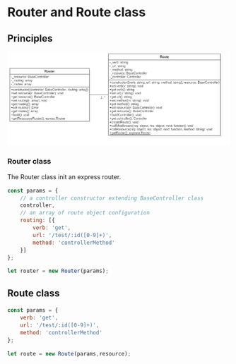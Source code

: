 # Router and Route class

## Principles
![Router Router class diagram uml](../../doc/core/router/Route-Router.png)
### Router class

The Router class init an express router.

```javascript
const params = {
    // a controller constructor extending BaseController class
    controller,
    // an array of route object configuration
    routing: [{
        verb: 'get',
        url: '/test/:id([0-9]+)',
        method: 'controllerMethod'
    }]
};
```

```javascript
let router = new Router(params);
```

## Route class
```javascript
const params = {
    verb: 'get',
    url: '/test/:id([0-9]+)',
    method: 'controllerMethod'
};
```

```javascript
let route = new Route(params,resource);
```